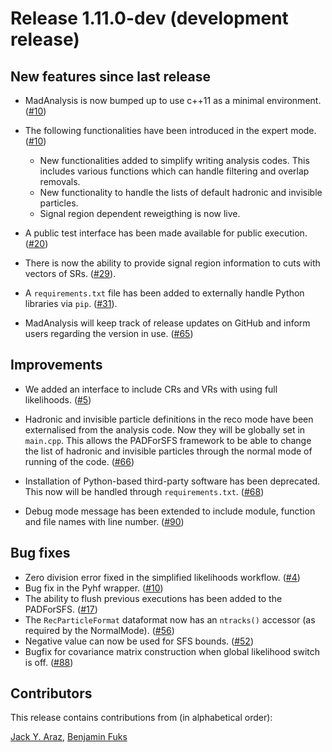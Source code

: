 # Release 1.11.0-dev (development release)

## New features since last release

 * MadAnalysis is now bumped up to use c++11 as a minimal environment.
   ([#10](https://github.com/MadAnalysis/madanalysis5/pull/10))

 * The following functionalities have been introduced in the expert mode.
   ([#10](https://github.com/MadAnalysis/madanalysis5/pull/10))
   * New functionalities added to simplify writing analysis codes. This includes
     various functions which can handle filtering and overlap removals.
   * New functionality to handle the lists of default hadronic and invisible
     particles.
   * Signal region dependent reweigthing is now live.

 * A public test interface has been made available for public execution.
   ([#20](https://github.com/MadAnalysis/madanalysis5/pull/20))

 * There is now the ability to provide signal region information to cuts with
   vectors of SRs.
   ([#29](https://github.com/MadAnalysis/madanalysis5/pull/29)).

 * A `requirements.txt` file has been added to externally handle Python
   libraries via `pip`.
   ([#31](https://github.com/MadAnalysis/madanalysis5/pull/31)).

 * MadAnalysis will keep track of release updates on GitHub and inform users
   regarding the version in use. 
   ([#65](https://github.com/MadAnalysis/madanalysis5/pull/65))

## Improvements
 * We added an interface to include CRs and VRs with using full likelihoods.
   ([#5](https://github.com/MadAnalysis/madanalysis5/pull/5))
 
 * Hadronic and invisible particle definitions in the reco mode have been externalised
   from the analysis code. Now they will be globally set in `main.cpp`. This allows the
   PADForSFS framework to be able to change the list of hadronic and invisible 
   particles through the normal mode of running of the code. 
   ([#66](https://github.com/MadAnalysis/madanalysis5/pull/66))

 * Installation of Python-based third-party software has been deprecated. 
   This now will be handled through `requirements.txt`.
   ([#68](https://github.com/MadAnalysis/madanalysis5/pull/68))

 * Debug mode message has been extended to include module, function and file names 
   with line number. ([#90](https://github.com/MadAnalysis/madanalysis5/pull/90))

## Bug fixes
 * Zero division error fixed in the simplified likelihoods workflow.
   ([#4](https://github.com/MadAnalysis/madanalysis5/pull/4))
 * Bug fix in the Pyhf wrapper.
   ([#10](https://github.com/MadAnalysis/madanalysis5/pull/10))
 * The ability to flush previous executions has been added to the PADForSFS.
   ([#17](https://github.com/MadAnalysis/madanalysis5/pull/17))
 * The `RecParticleFormat` dataformat now has an `ntracks()` accessor (as
   required by the NormalMode).
   ([#56](https://github.com/MadAnalysis/madanalysis5/pull/56))
 * Negative value can now be used for SFS bounds.
   ([#52](https://github.com/MadAnalysis/madanalysis5/pull/52))
 * Bugfix for covariance matrix construction when global likelihood switch is off.
   ([#88](https://github.com/MadAnalysis/madanalysis5/pull/88))

## Contributors

This release contains contributions from (in alphabetical order):

[Jack Y. Araz](https://github.com/jackaraz), [Benjamin Fuks](https://github.com/bfuks)

